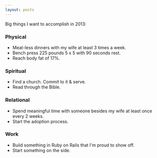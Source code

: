```yaml
---
layout: posts
---
```


Big things I want to accomplish in 2013:

### Physical

* Meat-less dinners with my wife at least 3 times a week.
* Bench press 225 pounds 5 x 5 with 90 seconds rest.
* Reach body fat of 17%.

### Spiritual

* Find a church.  Commit to it & serve.
* Read through the Bible.

### Relational

* Spend meaningful time with someone besides my wife at least once every 2 weeks.
* Start the adoption process.

### Work

* Build something in Ruby on Rails that I'm proud to show off.
* Start something on the side.
